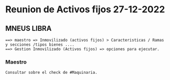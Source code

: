 # Reunion de Activos fijos 27-12-2022
## MNEUS LIBRA
    ==> maestro => Inmovilizado (activos fijos) > Caracteristicas / Ramas y secciones /tipos bienes ....
    ==> Gestion Inmovilizado (Activos fijos) => opciones para ejecutar.
### Maestro
    Consultar sobre el check de #Maquinaria.

###
